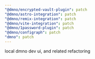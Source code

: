 ```yaml
---
"@dmno/encrypted-vault-plugin": patch
"@dmno/astro-integration": patch
"@dmno/remix-integration": patch
"@dmno/vite-integration": patch
"@dmno/1password-plugin": patch
"@dmno/configraph": patch
"dmno": patch
---
```


local dmno dev ui, and related refactoring
